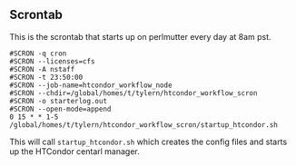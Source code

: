 ## Scrontab

This is the scrontab that starts up on perlmutter every day at 8am pst.
```
#SCRON -q cron
#SCRON --licenses=cfs
#SCRON -A nstaff
#SCRON -t 23:50:00
#SCRON --job-name=htcondor_workflow_node
#SCRON --chdir=/global/homes/t/tylern/htcondor_workflow_scron
#SCRON -o starterlog.out
#SCRON --open-mode=append
0 15 * * 1-5 /global/homes/t/tylern/htcondor_workflow_scron/startup_htcondor.sh
```

This will call `startup_htcondor.sh` which creates the config files and starts up the HTCondor centarl manager.

